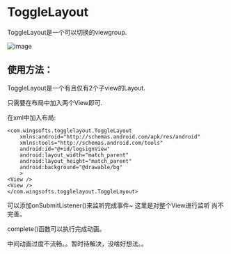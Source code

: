 # ToggleLayout
ToggleLayout是一个可以切换的viewgroup.

![image](https://github.com/githubwing/ToggleLayout/raw/master/perview.gif)


## 使用方法：
ToggleLayout是一个有且仅有2个子view的Layout.

只需要在布局中加入两个View即可.

在xml中加入布局:
```
<com.wingsofts.togglelayout.ToggleLayout
    xmlns:android="http://schemas.android.com/apk/res/android"
    xmlns:tools="http://schemas.android.com/tools"
    android:id="@+id/logsignView"
    android:layout_width="match_parent"
    android:layout_height="match_parent"
    android:background="@drawable/bg"
    >
<View />
<View />
</com.wingsofts.togglelayout.ToggleLayout>

```

可以添加onSubmitListener()来监听完成事件~  这里是对整个View进行监听 尚不完善。

complete()函数可以执行完成动画。

中间动画过度不流畅。。暂时待解决，没啥好想法。。
